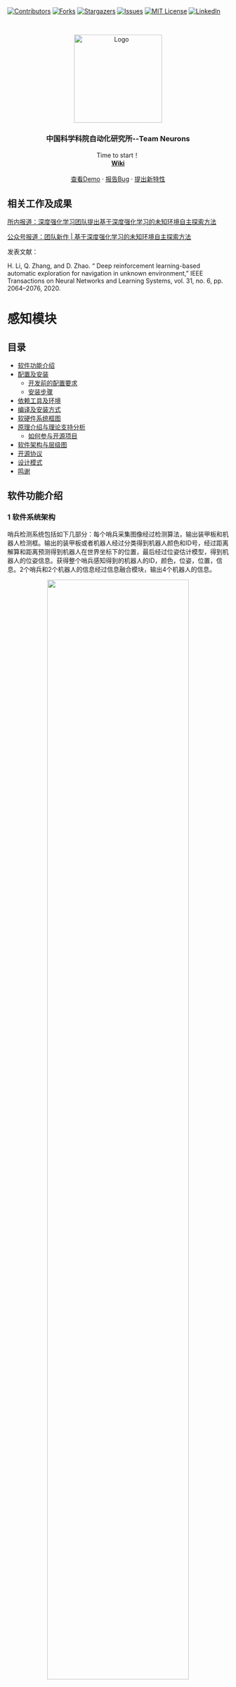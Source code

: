 
﻿<!-- PROJECT SHIELDS -->

[![Contributors][contributors-shield]][contributors-url]
[![Forks][forks-shield]][forks-url]
[![Stargazers][stars-shield]][stars-url]
[![Issues][issues-shield]][issues-url]
[![MIT License][license-shield]][license-url]
[![LinkedIn][linkedin-shield]][linkedin-url]

<!-- PROJECT LOGO -->
<br />

<p align="center">
  <a href="https://github.com/DRL-CASIA/Perception/">
    <img src="images/logo.png" alt="Logo" width="200" height="200">
  </a>

  <h3 align="center">中国科学科院自动化研究所--Team Neurons</h3>
  <p align="center">
    Time to start！
    <br />
    <a href="https://github.com/DRL-CASIA/Perception"><strong>Wiki</strong></a>
    <br />
    <br />
    <a href="https://github.com/DRL-CASIA/Perception">查看Demo</a>
    ·
    <a href="https://github.com/DRL-CASIA/Perception/issues">报告Bug</a>
    ·
    <a href="https://github.com/DRL-CASIA/Perception/issues">提出新特性</a>
  </p>

</p>

## 相关工作及成果

[所内报道：深度强化学习团队提出基于深度强化学习的未知环境自主探索方法](http://www.ia.ac.cn/xwzx/kydt/202007/t20200728_5646953.html)

[公众号报道：团队新作 | 基于深度强化学习的未知环境自主探索方法](https://mp.weixin.qq.com/s/E68P5j2chxgenZOiCd0v6g)

发表文献：

 H. Li, Q. Zhang, and D. Zhao. “ Deep reinforcement learning-based automatic exploration for navigation in unknown environment,” IEEE Transactions on Neural Networks and Learning Systems, vol. 31, no. 6, pp. 2064–2076, 2020.  





# 感知模块 
## 目录

- [软件功能介绍](#软件功能介绍)
- [配置及安装](#配置及安装)
  - [开发前的配置要求](#开发前的配置要求)
  - [安装步骤](#安装步骤)
- [依赖工具及环境](#依赖工具及环境)
- [编译及安装方式](#编译及安装方式)
- [软硬件系统框图](#软硬件系统框图)
- [原理介绍与理论支持分析](#原理介绍与理论支持分析)
  - [如何参与开源项目](#如何参与开源项目)
- [软件架构与层级图](#软件架构与层级图)
- [开源协议](#开源协议)
- [设计模式](#设计模式)
- [鸣谢](#鸣谢)

## 软件功能介绍


### 1 软件系统架构

哨兵检测系统包括如下几部分：每个哨兵采集图像经过检测算法，输出装甲板和机器人检测框。输出的装甲板或者机器人经过分类得到机器人颜色和ID号，经过距离解算和距离预测得到机器人在世界坐标下的位置，最后经过位姿估计模型，得到机器人的位姿信息。获得整个哨兵感知得到的机器人的ID，颜色，位姿，位置，信息。2个哨兵和2个机器人的信息经过信息融合模块，输出4个机器人的信息。

<p align="center"><img src="https://github.com/DRL-CASIA/Perception/blob/master/images/yolo/snap01737..jpg" width="80%" align=middle />

### 2 Yolo 检测模型

- 模型介绍

<p align="center"><img src="images/yolo/snap01711..jpg" width="80%" align=center />
  
哨兵将采集到的图像输入到yolov3-boosting模型中后，该模型可以检测图像中的机器人和装甲板，输出其检测框对应的坐标位置，随后机器人的检测框将与其对应的装甲板检测框进行配对。

- 检测结果

 <p align="center"><img src="images/yolo/snap01717..jpg" width="55%" align=center />
 
表中的剪枝yolov3-boosting-1模型是进行1次残差模块剪枝1次卷积通道剪枝的结果；剪枝yolov3-boosting-2模型是进行了1次残差模块剪枝2次卷积通道剪枝的结果。

- 运行效果图

<p align="center"><img src="images/yolo/0820_00_00_21-00_00_34.gif" width="40%"/>    <img src="images/yolo/0820_test_5 00_00_21-00_00_34.gif" width="40%"/>

### 3 Robot分类

- 算法流程

<p align="center"><img src="images/robot/分类流程图.png" width="50%" align=center />

该模型以Yolo是否可以检测到装甲板为条件，将装甲板目标框信息或车体目标框信息输入到卷积分类网络中，实现了对红1车、红2车、蓝1车、蓝2车、灰1车以及灰2车的有效划分。

- 分类结果

<p align="center"><img src="images/robot/分类结果.png" width="50%" align=center />

- 运行效果图

<p align="center"><img src="images/robot/运行效果.gif" width="50%" align=center />


### 4 位置获取

#### 4.1 灯条检测及距离解算

- 算法流程

<p align="center"><img src="images/position/灯条检测流程.PNG" width="50%" align=center />

灯条识别采用传统图像处理的方法。输入为YOLO检测出的装甲板框或者车体框，输出为灯条对拟合外接矩形框的四个顶点坐标。

距离解算部分，首先通过相机标定得到两个哨兵相机的内参，并通过识别场地中的二维码四个顶点以及SolvePnP得到两个哨兵相机外参。最后通过灯条检测识别的灯条对四个顶点坐标以及SolvePnP解算出灯条对中心相对哨兵的位置，根据哨兵相机外参和灯条相对哨兵位置解算出灯条中心的世界坐标系下坐标并加补偿当做车体的位置信息。

- 解算结果

<p align="center"><img src="images/position/cal_error.PNG" width="50%" align=center />

将解算位置的测试结果分别在x轴和y轴排序后进行误差分析，图中label表示真值，cal_method表示解算方法输出的结果，cal_error表示解算的误差

#### 4.2 距离预测

- 算法流程

<p align="center"><img src="images/position/mlp结构.PNG" width="50%" align=center />

根据哨兵相机高度和俯仰角固定，以及平面假设，利用神经网络来拟合相机坐标系到世界坐标系的转换矩阵，模型为三层的MLP结构，将Yolo检测得到的机器人检测框映射为世界地图坐标。

- 预测结果

<p align="center"><img src="images/position/mlp_error.PNG" width="50%" align=center />

将预测位置的测试结果分别在x轴和y轴排序后进行误差分析，图中label表示真值，mlp_method表示模型输出的结果，mlp_error表示预测的误差

- 距离解算及距离预测效果图

<p align="center"><img src="images/position/mlp_效果.gif" width="50%" align=center />

#### 4.3 位置融合

解算方法：可以利用现有算法解算距离，劣势是目标太小，容易漏检和误检

预测方法：整体拟合较好，但有奇异值

针对两种方法的优劣性进行融合，我们选择在未产生奇异值时相信MLP方法，在产生奇异值时相信解算方法

- 融合结果
<p align="center"><img src="images/position/fuse_error.PNG" width="50%" align=center />

- 运行效果图
<p align="center"><img src="images/position/fuse效果.gif" width="50%" align=center />

### 5 姿态估计

- 算法流程

<p align="center"><img src="images/pose/位姿流程图.png" width="50%" align=center />

该模型由左、右两侧哨兵视角的角度分类网络构成。以左侧哨兵视角为例，将哨兵视角下的车体目标框信息及其在世界坐标系下的（x,y）坐标输入到卷积角度分类模型中，有效地实现了角度分类。

- 位姿结果

<p align="center"><img src="images/pose/位姿结果.png" width="50%" align=center />

上图给出了位姿估计网络模型在左、右哨兵视角下的角度分类准确率。通过图示可以得出，通过将世界坐标系下的角度转换为相机坐标系下的角度，位姿估计模型有效地实现了角度的8分类。

- 运行效果图

<p align="center"><img src="images/pose/运行效果.gif" width="50%" align=center />
  
### 6 软件效果展示

检测结果如下，检测到车辆，颜色标号，位置，角度：

<p align="center"><img src="images/pose/9f74536f81bb33ecfad83b50297a37b4 00_00_00-00_00_30.gif" width="50%" align=center />

### 6 基于卡尔曼的多传感器融合
- 算法流程

<p align="center"><img src="images/kalman/流程.PNG" width="50%" align=center />
  
定位模块有多个输入来源，包括两个己方机器人的雷达传感器和两个哨兵的相机传感器，我们通过卡尔曼滤波来对传感器数据进行融合。

- 融合结果

<p align="center"><img src="images/kalman/error.png" width="50%" align=center />
  
实验证明这种方法能有效的在含有噪声的多种传感器数据中拟合真实值

### 7 公布数据集
以上所有结果均在公布数据集上训练和测试，请点击[链接](https://pan.baidu.com/s/14o_p44uMYHcNfe80j9vjxg)下载，提取码为**fd4x**。

### 8 各模块运行速度
以上所有实验均在xxx设备上进行测试，整个代码运行时间为xx，每个模块运行时间如下：


### 配置及安装
###### 开发前的配置要求

1. xxxxx x.x.x
2. xxxxx x.x.x

###### **安装步骤**

1. Get a free API Key at [https://example.com](https://example.com)
2. Clone the repo

```sh
git clone https://github.com/DRL-CASIA/Perception.git
```

### 文件目录说明

```
filetree 
|— 6_car_fengzhuang
|                 |— data        #基于车体分类模型参数
|                 |— classification_car.py   #基于车体分类函数封装
|                 |— LeNet_car.py         #基于车体分类模型定义
|— 8_classification_camera_fengzhuang
|                 |— data        #基于车体角度回归模型参数
|                 |— classification_angle_camera.py   #基于车体角度回归函数封装
|                 |— LeNet_angle.py         #基于车体角度回归模型定义
|
|— armor_6_fengzhuang
|                 |— data        #基于装甲板分类模型参数
|                 |— classification.py   #基于装甲板分类函数封装
|                 |— LeNet.py         #基于装甲板分类模型定义
|
|— cfg                             #yolo以及位置预测模型参数文件夹
|— utils                            #辅助函数，用于读取yolo配置文件
|— video_footage                    #测试视频及图片文件夹
|— armor_detect.py                  #基于车体框灯条检测算法
|— armor_detect_with_yolo_withlightbox_v3.py    #主函数
|— armor_detect_with_yolo_withlightbox_v4.py    #主函数并行版本
|— armor_detect_withlightbox.py       #基于装甲板灯条检测算法
|— dog-cycle-car.jpg                 #yolo测试图
|— models_nolambda_focallossw.py     #根据配置文件定义yolov3模型结构，读取权重
|— position_predict.py                #基于车体框位置预测以及位置融合算法
|— preprocess.py                    #图像处理，resize等  
|— yolo_detect_v2.py                 #yolo算法


```





### 软件效果展示 



### 依赖工具及环境

暂无

### 编译及安装方式

- [xxxxxxx](https://getbootstrap.com)
- [xxxxxxx](https://jquery.com)
- [xxxxxxx](https://laravel.com)

### 软硬件系统框图



#### 原理介绍与理论支持分析

贡献使开源社区成为一个学习、激励和创造的绝佳场所。你所作的任何贡献都是**非常感谢**的。


1. Fork the Project
2. Create your Feature Branch (`git checkout -b feature/AmazingFeature`)
3. Commit your Changes (`git commit -m 'Add some AmazingFeature'`)
4. Push to the Branch (`git push origin feature/AmazingFeature`)
5. Open a Pull Request



### 软件架构与层级图

该项目使用Git进行版本管理。您可以在repository参看当前可用版本。

### 开源协议

该项目签署了MIT 授权许可，详情请参阅 [LICENSE.txt](https://github.com/DRL-CASIA/Perception/blob/master/LICENSE.txt)

### 设计模式

### 鸣谢


<!-- - [GitHub Emoji Cheat Sheet](https://www.webpagefx.com/tools/emoji-cheat-sheet)
- [Img Shields](https://shields.io)
- [Choose an Open Source License](https://choosealicense.com)
- [GitHub Pages](https://pages.github.com)
- [Animate.css](https://daneden.github.io/animate.css)
- [xxxxxxxxxxxxxx](https://connoratherton.com/loaders) -->

<!-- links -->
[your-project-path]:DRL-CASIA/Perception
[contributors-shield]: https://img.shields.io/github/contributors/DRL-CASIA/Perception.svg?style=flat-square
[contributors-url]: https://github.com/DRL-CASIA/Perception/graphs/contributors
[forks-shield]: https://img.shields.io/github/forks/DRL-CASIA/Perception.svg?style=flat-square
[forks-url]: https://github.com/DRL-CASIA/Perception/network/members
[stars-shield]: https://img.shields.io/github/stars/DRL-CASIA/Perception.svg?style=flat-square
[stars-url]: https://github.com/DRL-CASIA/Perception/stargazers
[issues-shield]: https://img.shields.io/github/issues/DRL-CASIA/Perception.svg?style=flat-square
[issues-url]: https://img.shields.io/github/issues/DRL-CASIA/Perception.svg
[license-shield]: https://img.shields.io/github/license/DRL-CASIA/Perception.svg?style=flat-square
[license-url]: https://github.com/DRL-CASIA/Perception/blob/master/LICENSE
[linkedin-shield]: https://img.shields.io/badge/-LinkedIn-black.svg?style=flat-square&logo=linkedin&colorB=555
[linkedin-url]: https://linkedin.com/in/zhentaotang
